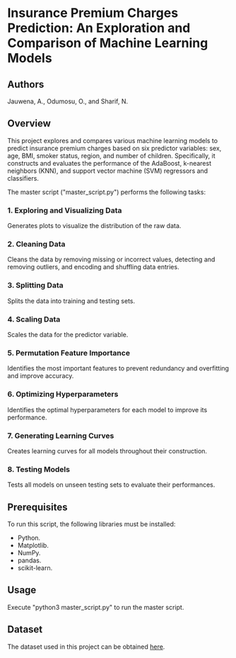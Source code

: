 # Insurance Premium Charges Prediction: An Exploration and Comparison of Machine Learning Models

## Authors

Jauwena, A., Odumosu, O., and Sharif, N.

## Overview

This project explores and compares various machine learning models to predict insurance premium charges based on six predictor variables: sex, age, BMI, smoker status, region, and number of children. Specifically, it constructs and evaluates the performance of the AdaBoost, k-nearest neighbors (KNN), and support vector machine (SVM) regressors and classifiers.

The master script ("master_script.py") performs the following tasks:

### 1. Exploring and Visualizing Data

Generates plots to visualize the distribution of the raw data.

### 2. Cleaning Data

Cleans the data by removing missing or incorrect values, detecting and removing outliers, and encoding and shuffling data entries.

### 3. Splitting Data

Splits the data into training and testing sets.

### 4. Scaling Data

Scales the data for the predictor variable.

### 5. Permutation Feature Importance

Identifies the most important features to prevent redundancy and overfitting and improve accuracy.

### 6. Optimizing Hyperparameters

Identifies the optimal hyperparameters for each model to improve its performance.

### 7. Generating Learning Curves

Creates learning curves for all models throughout their construction.

### 8. Testing Models

Tests all models on unseen testing sets to evaluate their performances.

## Prerequisites

To run this script, the following libraries must be installed:
- Python.
- Matplotlib.
- NumPy.
- pandas.
- scikit-learn.

## Usage

Execute "python3 master_script.py" to run the master script.

## Dataset

The dataset used in this project can be obtained [here](https://www.kaggle.com/datasets/simranjain17/insurance).